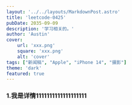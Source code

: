 ```yaml
---
layout: '../../layouts/MarkdownPost.astro'
title: 'leetcode-0425'
pubDate: 2035-09-09
description: '学习相关的。'
author: 'Austin'
cover:
    url: 'xxx.png'
    square: 'xxx.png'
    alt: 'cover'
tags: ["新闻稿", "Apple", "iPhone 14", "摄影"] 
theme: 'dark'
featured: true
---
```


<!-- TODO:文章详情 -->

### 1.我是详情1111111111111111111